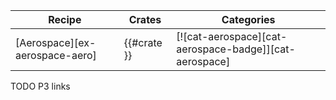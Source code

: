| Recipe | Crates | Categories |
|---|---|---|
| [Aerospace][ex-aerospace-aero] | {{#crate }} | [![cat-aerospace][cat-aerospace-badge]][cat-aerospace] |

<div class="hidden">
TODO P3 links
</div>
